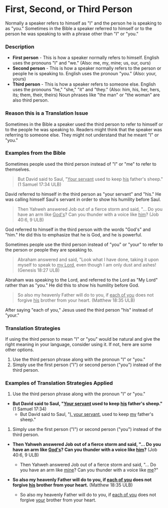 # First, Second, or Third Person #

Normally a speaker refers to himself as "I" and the person he is speaking to as "you." Sometimes in the Bible a speaker referred to himself or to the person he was speaking to with a phrase other than "I" or "you."

### Description

* **First person** - This is how a speaker normally refers to himself.  English uses the pronouns "I" and "we." (Also: me, my, mine; us, our, ours)
* **Second person** - This is how a speaker normally refers to the person or people he is speaking to. English uses  the pronoun "you." (Also: your, yours)
* **Third person** - This is how a speaker refers to someone else. English uses the pronouns "he," "she," "it" and "they." (Also: him, his, her, hers, its; them, their, theirs) Noun phrases like "the man" or "the woman" are also third person.

### Reason this is a Translation Issue

Sometimes in the Bible a speaker used the third person to refer to himself or to the people he was speaking to. Readers might think that the speaker was referring to someone else. They might not understand that he meant "I" or "you."

### Examples from the Bible

Sometimes people used the third person instead of "I" or "me" to refer to themselves.
>But David said to Saul, "<u>Your servant</u> used to keep <u>his</u> father's sheep." (1 Samuel 17:34 ULB)

David referred to himself in the third person as "your servant" and "his." He was calling himself Saul's servant in order to show his humility before Saul.

>Then Yahweh answered Job out of a fierce storm and said,
>"… Do you have an arm like <u>God's</u>? Can you thunder with a voice like <u>him</u>? (Job 40:6, 9 ULB)

God referred to himself in the third person with the words "God's" and "him." He did this to emphasize that he is God, and he is powerful.

Sometimes people use the third person instead of "you" or "your" to refer to the person or people they are speaking to.
>Abraham answered and said, "Look what I have done, taking it upon myself to speak to <u>my Lord</u>, even though I am only dust and ashes! (Genesis 18:27 ULB)

Abraham was speaking to the Lord, and referred to the Lord as "My Lord" rather than as "you." He did this to show his humility before God.
>So also my heavenly Father will do to you, if <u>each of you</u> does not forgive <u>his</u> brother from your heart. (Matthew 18:35 ULB)

After saying "each of you," Jesus used the third person "his" instead of "your."

### Translation Strategies

If using the third person to mean "I" or "you" would be natural and give the right meaning in your language, consider using it. If not, here are some other options.

1. Use the third person phrase along with the pronoun "I" or "you."
1. Simply use the first person ("I") or second person ("you") instead of the third person.

### Examples of Translation Strategies Applied

1. Use the third person phrase along with the pronoun "I" or "you."

  * **But David said to Saul, "<u>Your servant</u> used to keep <u>his</u> father's sheep."**  (1 Samuel 17:34)
      * But David said to Saul, "<u>I, your servant</u>, used to keep <u>my</u> father's sheep."

1. Simply use the first person ("I") or second person ("you") instead of the third person.

  * **Then Yahweh answered Job out of a fierce storm and said, "… Do you have an arm like <u>God's</u>? Can you thunder with a voice like <u>him</u>?**  (Job 40:6, 9 ULB)
      * Then Yahweh answered Job out of a fierce storm and said, "… Do you have an arm like <u>mine</u>? Can you thunder with a voice like <u>me</u>?"

  * **So also my heavenly Father will do to you, if <u>each of you</u> does not forgive <u>his</u>  brother from your heart.**  (Matthew 18:35 ULB)
      * So also my heavenly Father will do to you, if <u>each of you</u> does not forgive <u>your</u>  brother from your heart.

